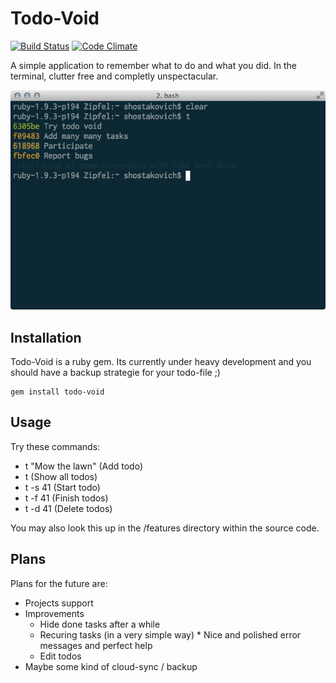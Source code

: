 # Todo-Void
[![Build
Status](https://secure.travis-ci.org/shostakovich/Todo-Void.png)](http://travis-ci.org/shostakovich/TodoVoid) [![Code
Climate](https://codeclimate.com/badge.png)](https://codeclimate.com/github/shostakovich/Todo-Void)

A simple application to remember what to do and what you did. In the terminal, clutter free and completly unspectacular.

![Screenshot](https://github.com/shostakovich/Todo-Void/raw/master/screenshot.jpg)

## Installation

Todo-Void is a ruby gem. Its currently under heavy development and you should have a backup strategie for your todo-file ;)

	gem install todo-void
	

## Usage

Try these commands:

* t "Mow the lawn" (Add todo)
* t (Show all todos)
* t -s 41 (Start todo)
* t -f 41 (Finish todos)
* t -d 41 (Delete todos)

You may also look this up in the /features directory within the source code.

## Plans

Plans for the future are:

* Projects support
* Improvements
	* Hide done tasks after a while
	* Recuring tasks (in a very simple way)	* Nice and polished error messages and perfect help
	* Edit todos
* Maybe some kind of cloud-sync / backup



